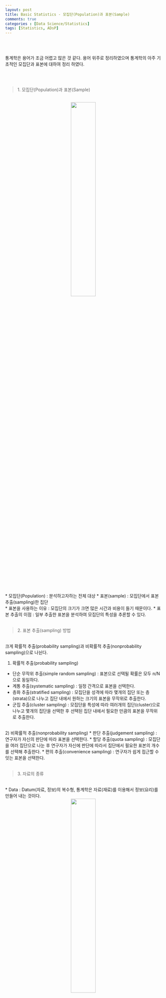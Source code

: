 ```yaml
---
layout: post
title: Basic Statistics - 모집단(Population)과 표본(Sample)
comments: true
categories : [Data Science/Statistics]
tags: [Statistics, ADsP]
---
```

<br><br><p> 통계학은 용어가 조금 어렵고 많은 것 같다. 용어 위주로 정리하였으며 통계학의 아주 기초적인 모집단과 표본에 대하여 정리 하였다. </p><br><br>

> <subtitle>1. 모집단(Population)과 표본(Sample) </subtitle>

<br>
<center><img src="https://user-images.githubusercontent.com/20412850/44082602-a9c4c2ee-9fec-11e8-97ba-7e4068de84a6.png" width="40%"></center><br>
* 모집단(Population) : 분석하고자하는 전체 대상
* 표본(sample) : 모집단에서 표본 추출(sampling)한 집단

<br>
* 표본을 사용하는 이유 : 모집단의 크기가 크면 많은 시간과 비용이 들기 때문이다.
* 표본 추출의 이점 : 일부 추출한 표본을 분석하여 모집단의 특성을 추론할 수 있다.<br><br>

> <subtitle>2. 표본 추출(sampling) 방법 </subtitle>

<br>
크게 확률적 추출(probability sampling)과 비확률적 추출(nonprobability sampling)으로 나뉜다.<br>

1) 확률적 추출(probability sampling)<br>

* 단순 무작위 추출(simple random sampling) : 표본으로 선택될 확률은 모두 n/N으로 동일하다.
* 계통 추출(systematic sampling) : 일정 간격으로 표본을 선택한다.
* 층화 추출(stratified sampling) : 모집단을 성격에 따라 몇개의 집단 또는 층(strata)으로 나누고 집단 내에서 원하는 크기의 표본을 무작위로 추출한다.
* 군집 추출(cluster sampling) : 모집단을 특성에 따라 여러개의 집단(cluster)으로 나누고 몇개의 집단을 선택한 후 선택된 집단 내에서 필요한 만큼의 표본을 무작위로 추출한다.

<br>
2) 비확률적 추출(nonprobability sampling)
* 판단 추출(judgement sampling) : 연구자가 자신의 판단에 따라 표본을 선택한다.
* 할당 추출(quota sampling) : 모집단을 여러 집단으로 나눈 후 연구자가 자신에 판단에 따라서 집단에서 필요한 표본의 개수를 선택해 추출한다.
* 편의 추출(convenience sampling) : 연구자가 쉽게 접근할 수 잇는 표본을 선택한다.
<br><br>

><subtitle>3. 자료의 종류</subtitle>

<br>
* Data : Datum(자료, 정보)의 복수형, 통계학은 자료(재료)를 이용해서 정보(요리)를 만들어 내는 것이다.<br>

<center><img src="https://user-images.githubusercontent.com/20412850/44083785-eb341902-9fef-11e8-92d4-bc275725bb14.png" width="40%"></center><br>

자료는 크게 양적 자료와 질적 자료로 나눌 수 있으며 양적자료는 연속형 자료, 이산형 자료로로 나눌 수 있꼬 질적 자료에는 명목형 자료, 순서형 자료로 나눌 수 있다.<br>

<center><img src="https://user-images.githubusercontent.com/20412850/44084534-ecbd40c6-9ff1-11e8-9139-50e4c196f217.png" width="80%"></center><br>


<br><br><br>

> <subtitle>references</subtitle>

* http://www.kmooc.kr/courses/course-v1:PNUk+RS_C01+2017_KM_009/info

<br><br><br><br><br>

